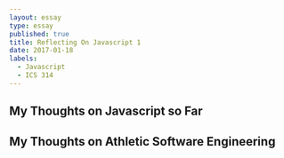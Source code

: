 ```yaml
---
layout: essay
type: essay
published: true
title: Reflecting On Javascript 1
date: 2017-01-18
labels:
  - Javascript
  - ICS 314
---
```


## My Thoughts on Javascript so Far

## My Thoughts on Athletic Software Engineering

